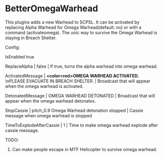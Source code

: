 # BetterOmegaWarhead

This plugins adds a new Warhead to SCPSL. It can be activated by replacing Alpha Warhead for Omega Warhead(default: no) or with a command (activateomega). 
The unic way to survive the Omega Warhead is staying in Breach Shelter.

Config:

IsEnabled  true 

ReplaceAlpha | false | If true, turns the alpha warhead into omega warhead.

ActivatedMessage | <b><color=red>OMEGA WARHEAD ACTIVATED.</color></b> \nPLEASE EVACUATE IN BREACH SHELTER. | Broadcast that will appear when the omega warhead is activated.

DetonatedMessage | OMEGA WARHEAD DETONATED | Broadcast that will appear when the omega warhead detonates.

StopCassie | pitch_0.9 Omega Warhead detonation stopped | Cassie message when omega warhead is stopped

TimeToExplodeAfterCassie | 1 | Time to make omega warhead explode after cassie message.

TODO:
1. Can make people escape in MTF Helicopter to survive omega warhead.
